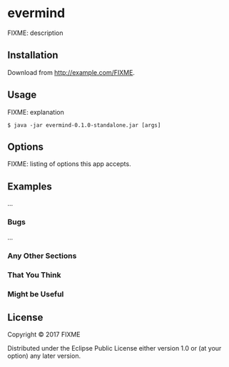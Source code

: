 # evermind

FIXME: description

## Installation

Download from http://example.com/FIXME.

## Usage

FIXME: explanation

    $ java -jar evermind-0.1.0-standalone.jar [args]

## Options

FIXME: listing of options this app accepts.

## Examples

...

### Bugs

...

### Any Other Sections
### That You Think
### Might be Useful

## License

Copyright © 2017 FIXME

Distributed under the Eclipse Public License either version 1.0 or (at
your option) any later version.
